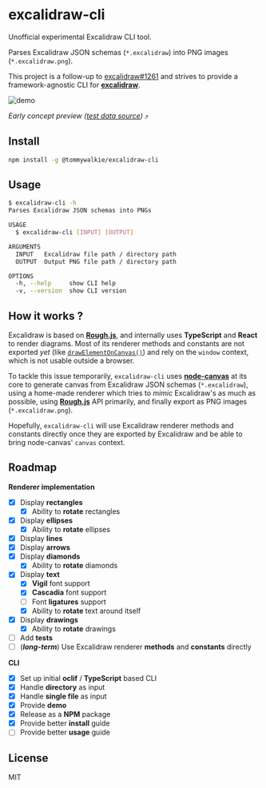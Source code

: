 # excalidraw-cli
Unofficial experimental Excalidraw CLI tool.

Parses Excalidraw JSON schemas (`*.excalidraw`) into PNG images (`*.excalidraw.png`).

This project is a follow-up to [excalidraw#1261](https://github.com/excalidraw/excalidraw/issues/1261) and strives to provide a framework-agnostic CLI for **[excalidraw](https://github.com/excalidraw/excalidraw)**.

![demo](https://raw.githubusercontent.com/tommywalkie/excalidraw-cli/master/.github/assets/demo.gif)

_Early concept preview ([test data source]("https://github.com/tommywalkie/excalidraw-cli/blob/master/.github/assets/test.excalidraw"))_ ⤴️

## Install

```bash
npm install -g @tommywalkie/excalidraw-cli
```

## Usage

```bash
$ excalidraw-cli -h
Parses Excalidraw JSON schemas into PNGs

USAGE
  $ excalidraw-cli [INPUT] [OUTPUT]

ARGUMENTS
  INPUT   Excalidraw file path / directory path
  OUTPUT  Output PNG file path / directory path

OPTIONS
  -h, --help     show CLI help
  -v, --version  show CLI version
```

## How it works ?

Excalidraw is based on [**Rough.js**](https://roughjs.com/), and internally uses **TypeScript** and **React** to render diagrams. Most of its renderer methods and constants are not exported _yet_ (like [`drawElementOnCanvas()`](https://github.com/excalidraw/excalidraw/blob/046c0818c5b39b78c70646b5f9a1c28f31787694/src/renderer/renderElement.ts#L86-L153)) and rely on the `window` context, which is not usable outside a browser.

To tackle this issue temporarily, `excalidraw-cli` uses **[node-canvas](https://github.com/Automattic/node-canvas)** at its core to generate canvas from Excalidraw JSON schemas (`*.excalidraw`), using a home-made renderer which tries to _mimic_ Excalidraw's as much as possible, using [**Rough.js**](https://roughjs.com/) API primarily, and finally export as PNG images (`*.excalidraw.png`).

Hopefully, `excalidraw-cli` will use Excalidraw renderer methods and constants directly once they are exported by Excalidraw and be able to bring node-canvas' `canvas` context.

## Roadmap

**Renderer implementation**

- [x] Display **rectangles**
  - [x] Ability to **rotate** rectangles
- [x] Display **ellipses**
  - [x] Ability to **rotate** ellipses
- [x] Display **lines**
- [x] Display **arrows**
- [x] Display **diamonds**
  - [x] Ability to **rotate** diamonds
- [x] Display **text**
  - [x] **Vigil** font support
  - [x] **Cascadia** font support
  - [ ] Font **ligatures** support
  - [x] Ability to **rotate** text around itself
- [x] Display **drawings**
  - [x] Ability to **rotate** drawings
- [ ] Add **tests**
- [ ] (**_long-term_**) Use Excalidraw renderer **methods** and **constants** directly

**CLI**

- [x] Set up initial **oclif** / **TypeScript** based CLI
- [x] Handle **directory** as input
- [x] Handle **single file** as input
- [x] Provide **demo**
- [x] Release as a **NPM** package
- [x] Provide better **install** guide
- [ ] Provide better **usage** guide

## License

MIT